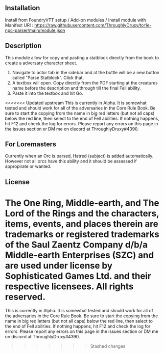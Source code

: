 ## Installation

Install from FoundryVTT setup / Add-on modules / Install module with Manifest URl : https://raw.githubusercontent.com/ThroughlyDruxy/tor1e-npc-parser/main/module.json

## Description
This module allow for copy and pasting a statblock directly from the book to create a adversary character sheet.

1. Navigate to actor tab in the sidebar and at the bottle will be a new button called "Parse Statblock". Click that.
2. A textbox will open. Copy directly from the PDF starting at the creatures name before the description and through till the final Fell ability.
4. Paste it into the textbox and hit Go.

<<<<<<< Updated upstream
This is currently in Alpha. It is somewhat tested and should work for all of the adversaries in the Core Rule Book. Be sure to start the copying from the name in big red letters (but not all caps) below the red line, then select to the end of Fell abilities. If nothing happens, hit F12 and check the log for errors. Please report any errors on this page in the issues section or DM me on discord at ThroughlyDruxy#4390.

## For Loremasters
Currently when an Orc is parsed, Hatred (subject) is added automatically. However not all orcs have this ability and it should be assessed if appropirate or wanted.

## License
The One Ring, Middle-­earth, and The Lord of the Rings and the characters, items, events, and places therein are trademarks or registered trademarks of the Saul Zaentz Company d/b/a Middle-­earth Enterprises (SZC) and are used under license by Sophisticated Games Ltd. and their respective licensees. All rights reserved.
=======
This is currently in Alpha. It is somewhat tested and should work for all of the adversaries in the Core Rule Book. Be sure to start the copying from the name in big red letters (but not all caps) below the red line, then select to the end of Fell abilities. If nothing happens, hit F12 and check the log for errors. Please report any errors on this page in the issues section or DM me on discord at ThroughlyDruxy#4390.
>>>>>>> Stashed changes
